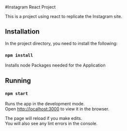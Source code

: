 #Instagram React Project

This is a project using react to replicate the Instagram site.

## Installation

In the project directory, you need to install the following:<br>

### `npm install`

Installs node Packages needed for the Application<br>

## Running

### `npm start`

Runs the app in the development mode.<br>
Open [http://localhost:3000](http://localhost:3000) to view it in the browser.<br>

The page will reload if you make edits.<br>
You will also see any lint errors in the console.
